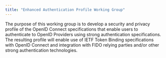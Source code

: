 ```yaml
---
title: "Enhanced Authentication Profile Working Group"
---
```


The purpose of this working group is to develop a security and privacy profile of the OpenID Connect specifications that enable users to authenticate to OpenID Providers using strong authentication specifications. The resulting profile will enable use of IETF Token Binding specifications with OpenID Connect and integration with FIDO relying parties and/or other strong authentication technologies.

